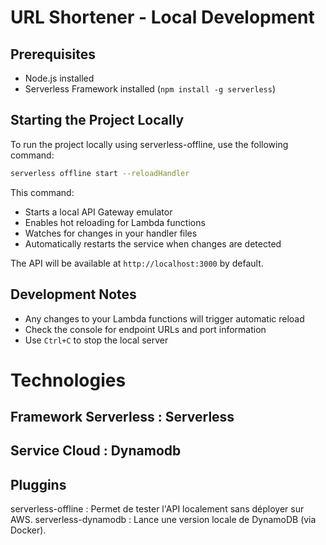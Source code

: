 # URL Shortener - Local Development

## Prerequisites
- Node.js installed
- Serverless Framework installed (`npm install -g serverless`)

## Starting the Project Locally

To run the project locally using serverless-offline, use the following command:

```bash
serverless offline start --reloadHandler
```

This command:
- Starts a local API Gateway emulator
- Enables hot reloading for Lambda functions
- Watches for changes in your handler files
- Automatically restarts the service when changes are detected

The API will be available at `http://localhost:3000` by default.

## Development Notes
- Any changes to your Lambda functions will trigger automatic reload
- Check the console for endpoint URLs and port information
- Use `Ctrl+C` to stop the local server


# Technologies

## Framework Serverless : Serverless


## Service Cloud : Dynamodb



## Pluggins
serverless-offline : Permet de tester l'API localement sans déployer sur AWS.
serverless-dynamodb : Lance une version locale de DynamoDB (via Docker).